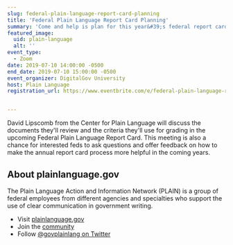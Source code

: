 ```yaml
---
slug: federal-plain-language-report-card-planning
title: 'Federal Plain Language Report Card Planning'
summary: 'Come and help is plan for this year&#39;s federal report card review&#46;'
featured_image: 
  uid: plain-language
  alt: ''
event_type: 
  - Zoom
date: 2019-07-10 14:00:00 -0500
end_date: 2019-07-10 15:00:00 -0500
event_organizer: DigitalGov University
host: Plain Language 
registration_url: https://www.eventbrite.com/e/federal-plain-language-report-card-planning-registration-63583460843


---
```


David Lipscomb from the Center for Plain Language will discuss the documents they'll review and the criteria they'll use for grading in the upcoming Federal Plain Language Report Card. This meeting is also a chance for interested feds to ask questions and offer feedback on how to make the annual report card process more helpful in the coming years.

## About plainlanguage.gov

The Plain Language Action and Information Network (PLAIN) is a group of federal employees from different agencies and specialties who support the use of clear communication in government writing.

- Visit [plainlanguage.gov](https://www.plainlanguage.gov/)
- Join the [community](https://digital.gov/communities/plain-language/)
- Follow [@govplainlang on Twitter](https://twitter.com/govplainlang)
